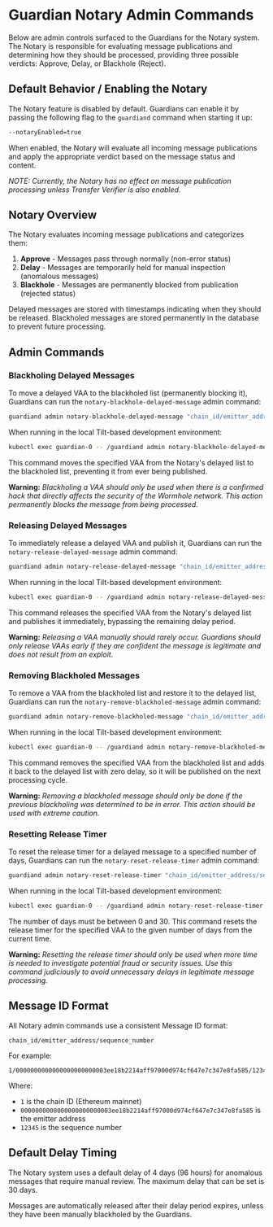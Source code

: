 # Guardian Notary Admin Commands

Below are admin controls surfaced to the Guardians for the Notary system. The Notary is responsible for evaluating message publications and determining how they should be processed, providing three possible verdicts: Approve, Delay, or Blackhole (Reject).

## Default Behavior / Enabling the Notary

The Notary feature is disabled by default. Guardians can enable it by passing the following flag to the `guardiand` command when starting it up:

```bash
--notaryEnabled=true
```

When enabled, the Notary will evaluate all incoming message publications and apply the appropriate verdict based on the message status and content.

_NOTE: Currently, the Notary has no effect on message publication processing unless Transfer Verifier is also enabled._

## Notary Overview

The Notary evaluates incoming message publications and categorizes them:

1. **Approve** - Messages pass through normally (non-error status)
2. **Delay** - Messages are temporarily held for manual inspection (anomalous messages)  
3. **Blackhole** - Messages are permanently blocked from publication (rejected status)

Delayed messages are stored with timestamps indicating when they should be released. Blackholed messages are stored permanently in the database to prevent future processing.

## Admin Commands

### Blackholing Delayed Messages

To move a delayed VAA to the blackholed list (permanently blocking it), Guardians can run the `notary-blackhole-delayed-message` admin command:

```bash
guardiand admin notary-blackhole-delayed-message "chain_id/emitter_address/sequence_number" --socket /path/to/admin.sock
```

When running in the local Tilt-based development environment:

```bash
kubectl exec guardian-0 -- /guardiand admin notary-blackhole-delayed-message "chain_id/emitter_address/sequence_number" --socket /tmp/admin.sock
```

This command moves the specified VAA from the Notary's delayed list to the blackholed list, preventing it from ever being published.

**Warning:** *Blackholing a VAA should only be used when there is a confirmed hack that directly affects the security of the Wormhole network. This action permanently blocks the message from being processed.*

### Releasing Delayed Messages

To immediately release a delayed VAA and publish it, Guardians can run the `notary-release-delayed-message` admin command:

```bash
guardiand admin notary-release-delayed-message "chain_id/emitter_address/sequence_number" --socket /path/to/admin.sock
```

When running in the local Tilt-based development environment:

```bash
kubectl exec guardian-0 -- /guardiand admin notary-release-delayed-message "chain_id/emitter_address/sequence_number" --socket /tmp/admin.sock
```

This command releases the specified VAA from the Notary's delayed list and publishes it immediately, bypassing the remaining delay period.

**Warning:** *Releasing a VAA manually should rarely occur. Guardians should only release VAAs early if they are confident the message is legitimate and does not result from an exploit.*

### Removing Blackholed Messages

To remove a VAA from the blackholed list and restore it to the delayed list, Guardians can run the `notary-remove-blackholed-message` admin command:

```bash
guardiand admin notary-remove-blackholed-message "chain_id/emitter_address/sequence_number" --socket /path/to/admin.sock
```

When running in the local Tilt-based development environment:

```bash
kubectl exec guardian-0 -- /guardiand admin notary-remove-blackholed-message "chain_id/emitter_address/sequence_number" --socket /tmp/admin.sock
```

This command removes the specified VAA from the blackholed list and adds it back to the delayed list with zero delay, so it will be published on the next processing cycle.

**Warning:** *Removing a blackholed message should only be done if the previous blackholing was determined to be in error. This action should be used with extreme caution.*

### Resetting Release Timer

To reset the release timer for a delayed message to a specified number of days, Guardians can run the `notary-reset-release-timer` admin command:

```bash
guardiand admin notary-reset-release-timer "chain_id/emitter_address/sequence_number" "number_of_days" --socket /path/to/admin.sock
```

When running in the local Tilt-based development environment:

```bash
kubectl exec guardian-0 -- /guardiand admin notary-reset-release-timer "chain_id/emitter_address/sequence_number" "number_of_days" --socket /tmp/admin.sock
```

The number of days must be between 0 and 30. This command resets the release timer for the specified VAA to the given number of days from the current time.

**Warning:** *Resetting the release timer should only be used when more time is needed to investigate potential fraud or security issues. Use this command judiciously to avoid unnecessary delays in legitimate message processing.*

## Message ID Format

All Notary admin commands use a consistent Message ID format:

```
chain_id/emitter_address/sequence_number
```

For example:
```
1/0000000000000000000000003ee18b2214aff97000d974cf647e7c347e8fa585/12345
```

Where:
- `1` is the chain ID (Ethereum mainnet)
- `0000000000000000000000003ee18b2214aff97000d974cf647e7c347e8fa585` is the emitter address  
- `12345` is the sequence number

## Default Delay Timing

The Notary system uses a default delay of 4 days (96 hours) for anomalous messages that require manual review. The maximum delay that can be set is 30 days.

Messages are automatically released after their delay period expires, unless they have been manually blackholed by the Guardians.
